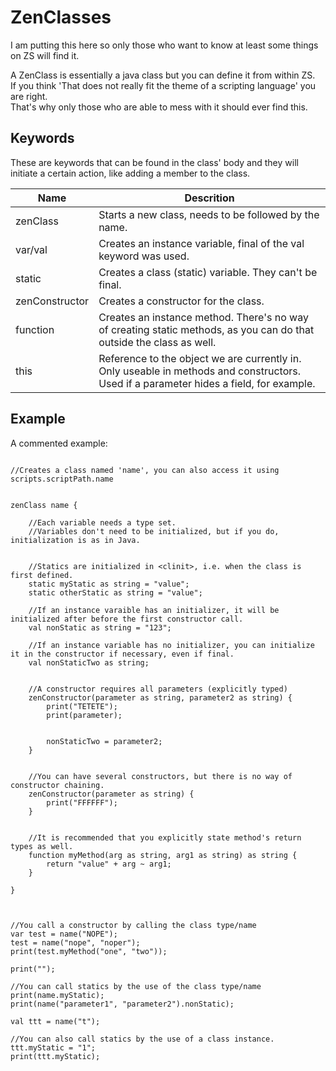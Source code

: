 # ZenClasses

I am putting this here so only those who want to know at least some things on ZS will find it.

A ZenClass is essentially a java class but you can define it from within ZS.  
If you think 'That does not really fit the theme of a scripting language' you are right.  
That's why only those who are able to mess with it should ever find this.


## Keywords

These are keywords that can be found in the class' body and they will initiate a certain action, like adding a member to the class.

| Name           | Descrition                                                                                                                             |
|----------------|----------------------------------------------------------------------------------------------------------------------------------------|
| zenClass       | Starts a new class, needs to be followed by the name.                                                                                  |
| var/val        | Creates an instance variable, final of the val keyword was used.                                                                       |
| static         | Creates a class (static) variable. They can't be final.                                                                                |
| zenConstructor | Creates a constructor for the class.                                                                                                   |
| function       | Creates an instance method. There's no way of creating static methods, as you can do that outside the class as well.                   |
| this           | Reference to the object we are currently in. Only useable in methods and constructors. Used if a parameter hides a field, for example. |


## Example

A commented example:
```

//Creates a class named 'name', you can also access it using scripts.scriptPath.name


zenClass name {

	//Each variable needs a type set. 
	//Variables don't need to be initialized, but if you do, initialization is as in Java.


	//Statics are initialized in <clinit>, i.e. when the class is first defined.
	static myStatic as string = "value";
	static otherStatic as string = "value";

	//If an instance varaible has an initializer, it will be initialized after before the first constructor call.
	val nonStatic as string = "123";

	//If an instance variable has no initializer, you can initialize it in the constructor if necessary, even if final.
	val nonStaticTwo as string;


	//A constructor requires all parameters (explicitly typed)
	zenConstructor(parameter as string, parameter2 as string) {
		print("TETETE");
		print(parameter);


		nonStaticTwo = parameter2;
	}


	//You can have several constructors, but there is no way of constructor chaining.
	zenConstructor(parameter as string) {
		print("FFFFFF");
	}


	//It is recommended that you explicitly state method's return types as well.
	function myMethod(arg as string, arg1 as string) as string {
		return "value" + arg ~ arg1;
	}

}



//You call a constructor by calling the class type/name
var test = name("NOPE");
test = name("nope", "noper");
print(test.myMethod("one", "two"));

print("");

//You can call statics by the use of the class type/name
print(name.myStatic);
print(name("parameter1", "parameter2").nonStatic);

val ttt = name("t");

//You can also call statics by the use of a class instance.
ttt.myStatic = "1";
print(ttt.myStatic);
```
